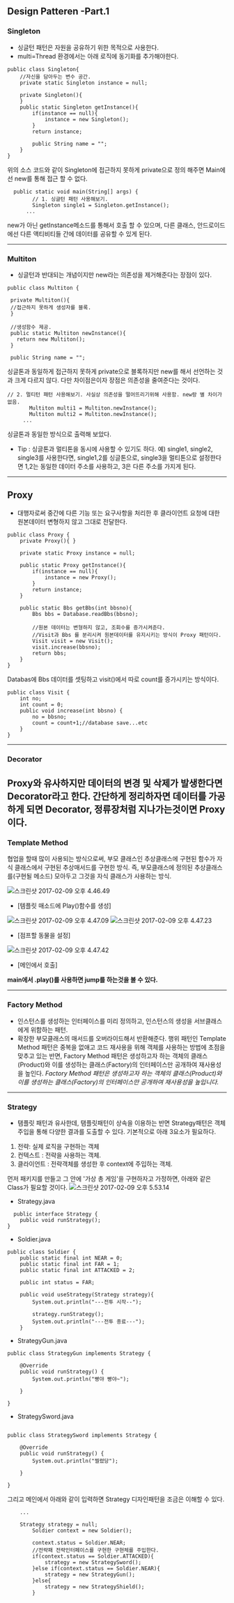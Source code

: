 
## Design Patteren -Part.1
### Singleton

- 싱글턴 패턴은 자원을 공유하기 위한 목적으로 사용한다.
- multi=Thread 환경에서는 아래 로직에 동기화를 추가해야한다.


```
public class Singleton{
	//자신을 담아두는 변수 공간.
	private static Singleton instance = null;

	private Singleton(){
	}
	public static Singleton getInstance(){
		if(instance == null){
			instance = new Singleton();
		}
		return instance;

        public String name = "";
    }
}
```


  위의 소스 코드와 같이 Singleton에 접근하지 못하게 private으로 정의 해주면 Main에선 new를 통해 접근 할 수 없다.

```
  public static void main(String[] args) {
  		// 1. 싱글턴 패턴 사용해보기.
  		Singleton single1 = Singleton.getInstance();
      ...
```
new가 아닌 getInstance메소드를 통해서 호출 할 수 있으며, 다른 클래스, 안드로이드에선 다른 액티비티들 간에 데이터를 공유할 수 있게 된다.

---
### Multiton

* 싱글턴과 반대되는 개념이지만 new라는 의존성을 제거해준다는 장점이 있다.

```
public class Multiton {

 private Multiton(){
 //접근하지 못하게 생성자를 블록.
 }

 //생성함수 제공.
 public static Multiton newInstance(){
   return new Multiton();
 }

 public String name = "";
 ```
 싱글톤과 동일하게 접근하지 못하게 private으로 블록하지만 new를 해서 선언하는 것과 크게 다르지 않다. 다만 차이점은이자 장점은 의존성을 줄여준다는 것이다.

 ```
 // 2. 멀티턴 패턴 사용해보기. 사실상 의존성을 떨어뜨리기위해 사용함. new랑 별 차이가 없음.
		Multiton multi1 = Multiton.newInstance();
		Multiton multi2 = Multiton.newInstance();
      ...

  ```
  싱글톤과 동일한 방식으로 출력해 보았다.

  * Tip : 싱글톤과 멀티톤을 동시에 사용할 수 있기도 하다.
  예) single1, single2, single3를 사용한다면, single1,2를 싱글톤으로, single3을 멀티톤으로 설정한다면 1,2는 동일한 데이터 주소를 사용하고, 3은 다른 주소를 가지게 된다.

---
## Proxy
* 대행자로써 중간에 다른 기능 또는 요구사항을 처리한 후 클라이언트 요청에 대한 원본데이터 변형하지 않고 그대로 전달한다.

```
public class Proxy {
	private Proxy(){ }

	private static Proxy instance = null;

	public static Proxy getInstance(){
		if(instance == null){
			instance = new Proxy();
		}
		return instance;
	}

	public static Bbs getBbs(int bbsno){
		Bbs bbs = Database.readBbs(bbsno);

		//원본 데이터는 변형하지 않고, 조회수를 증가시켜준다.
		//Visit과 Bbs 를 분리시켜 원본데이터를 유지시키는 방식이 Proxy 패턴이다.
		Visit visit = new Visit();
		visit.increase(bbsno);
		return bbs;
	}
}
```
Databas에 Bbs 데이터를 셋팅하고 visit()에서 따로 count를 증가시키는 방식이다.
```
public class Visit {
	int no;
	int count = 0;
	public void increase(int bbsno) {
		no = bbsno;
		count = count+1;//database save...etc
	}
}
```
---
### Decorator
 Proxy와 유사하지만 데이터의 변경 및 삭제가 발생한다면 Decorator라고 한다.
 간단하게 정리하자면 데이터를 가공하게 되면 Decorator, 정류장처럼 지나가는것이면 Proxy이다.
---


### Template Method
협업을 할때 많이 사용되는 방식으로써, 부모 클래스인 추상클래스에 구현된 함수가 자식 클래스에서 구현된 추상매서드를 구현한 방식. 즉, 부모클래스에 정의된 추상클래스를(구현될 메소드) 모아두고 그것을 자식 클래스가 사용하는 방식.

![스크린샷 2017-02-09 오후 4.46.49](http://i.imgur.com/QVLz0PS.png=100x20)

* [템플릿 매소드에 Play()함수를 생성]

![스크린샷 2017-02-09 오후 4.47.09](http://i.imgur.com/twdTGQS.png=100x20)
![스크린샷 2017-02-09 오후 4.47.23](http://i.imgur.com/MK3k2yJ.png=100x20)
* [점프할 동물을 설정]

![스크린샷 2017-02-09 오후 4.47.42](http://i.imgur.com/bgJhV47.png=100x20)
* [메인에서 호출]

**main에서 .play()를 사용하면 jump를 하는것을 볼 수 있다.**

---
### Factory Method

 * 인스턴스를 생성하는 인터페이스를 미리 정의하고, 인스턴스의 생성을 서브클래스에게 위함하는 패턴.
 * 확장한 부모클래스의 매서드를 오버라이드해서 반환해준다.
 행위 패턴인 Template Method 패턴은 중복을 없애고 코드 재사용을 위해 객체를 사용하는 방법에 초점을 맞추고 있는 반면, Factory Method 패턴은  생성하고자 하는 객체의 클래스(Product)와 이를 생성하는 클래스(Factory)의 인터페이스만 공개하여 재사용성을 높인다.
 *Factory Method 패턴은  생성하고자 하는 객체의 클래스(Product)와 이를 생성하는 클래스(Factory)의 인터페이스만 공개하여 재사용성을 높입니다.*

---
 ### Strategy

 * 탬플릿 패턴과 유사한데, 탬플릿패턴이 상속을 이용하는 반면 Strategy패턴은 객체 주입을 통해 다양한 결과를 도출할 수 있다. 기본적으로 아래 3요소가 필요하다.
  1. 전략: 실제 로직을 구현하는 객체
  2. 컨텍스트 : 전략을 사용하는 객체.
  3. 클라이언트 : 전략객체를 생성한 후 context에 주입하는 객체.

  먼저 패키지를 만들고 그 안에 '가상 총 게임'을 구현하자고 가정하면, 아래와 같은 Class가 필요할 것이다.
  ![스크린샷 2017-02-09 오후 5.53.14](http://i.imgur.com/xa4Al2w.png=100x20)

- Strategy.java
```
  public interface Strategy {
	public void runStrategy();
}
```

- Soldier.java
```
public class Soldier {
	public static final int NEAR = 0;
	public static final int FAR = 1;
	public static final int ATTACKED = 2;

	public int status = FAR;

	public void useStrategy(Strategy strategy){
		System.out.println("---전투 시작--");

		strategy.runStrategy();
		System.out.println("---전투 종료---");
	}
  ```
- StrategyGun.java
```
public class StrategyGun implements Strategy {

	@Override
	public void runStrategy() {
		System.out.println("빵야 빵야~");

	}

}
```

- StrategySword.java
```

public class StrategySword implements Strategy {

	@Override
	public void runStrategy() {
		System.out.println("찔렸당");

	}

}
```
그리고 메인에서 아래와 같이 입력하면 Strategy 디자인패턴을 조금은 이해할 수 있다.
```
    ...

    Strategy strategy = null;
		Soldier context = new Soldier();

		context.status = Soldier.NEAR;
		//전략패 전략인터페이스를 구현한 구현체를 주입한다.
		if(context.status == Soldier.ATTACKED){
			strategy = new StrategySword();
		}else if(context.status == Soldier.NEAR){
			strategy = new StrategyGun();
		}else{
			strategy = new StrategyShield();
		}

```
